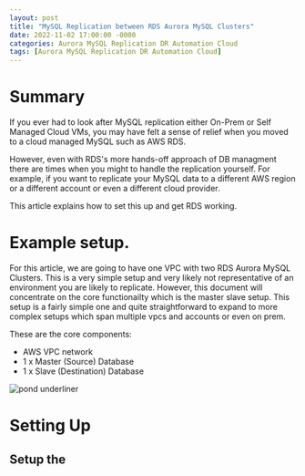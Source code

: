 ```yaml
---
layout: post
title: "MySQL Replication between RDS Aurora MySQL Clusters"
date: 2022-11-02 17:00:00 -0000
categories: Aurora MySQL Replication DR Automation Cloud
tags: [Aurora MySQL Replication DR Automation Cloud]
---
```


# Summary

If you ever had to look after MySQL replication either On-Prem or Self Managed Cloud VMs, you may have felt a sense of relief when you moved to a cloud managed MySQL such as AWS RDS.

However, even with RDS's more hands-off approach of DB managment there are times when you might to handle the replication yourself.  For example, if you want to replicate your MySQL data to a different AWS region or a different account or even a different cloud provider.

This article explains how to set this up and get RDS working.


# Example setup.

For this article, we are going to have one VPC with two RDS Aurora MySQL Clusters.  This is a very simple setup and very likely not representative of an environment you are likely to replicate. However, this document will concentrate on the core functionailty which is the master slave setup.  This setup is a fairly simple one and quite straightforward to expand to more complex setups which span multiple vpcs and accounts or even on prem.

These are the core components:

- AWS VPC network
- 1 x Master (Source) Database
- 1 x Slave (Destination) Database

![pond underliner](../aurora-mysql-replication-between-clusters.png)

# Setting Up

## Setup the
